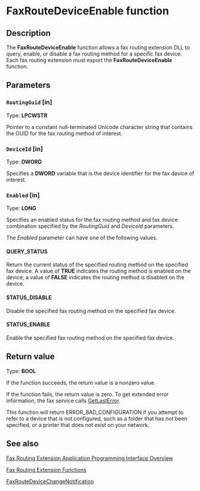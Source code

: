 # FaxRouteDeviceEnable function

## Description

The **FaxRouteDeviceEnable** function allows a fax routing extension DLL to query, enable, or disable a fax routing method for a specific fax device. Each fax routing extension must export the **FaxRouteDeviceEnable** function.

## Parameters

### `RoutingGuid` [in]

Type: **LPCWSTR**

Pointer to a constant null-terminated Unicode character string that contains the GUID for the fax routing method of interest.

### `DeviceId` [in]

Type: **DWORD**

Specifies a **DWORD** variable that is the device identifier for the fax device of interest.

### `Enabled` [in]

Type: **LONG**

Specifies an enabled status for the fax routing method and fax device combination specified by the *RoutingGuid* and *DeviceId* parameters.

The *Enabled* parameter can have one of the following values.

#### QUERY_STATUS

Return the current status of the specified routing method on the specified fax device. A value of **TRUE** indicates the routing method is enabled on the device; a value of **FALSE** indicates the routing method is disabled on the device.

#### STATUS_DISABLE

Disable the specified fax routing method on the specified fax device.

#### STATUS_ENABLE

Enable the specified fax routing method on the specified fax device.

## Return value

Type: **BOOL**

If the function succeeds, the return value is a nonzero value.

If the function fails, the return value is zero. To get extended error information, the fax service calls [GetLastError](https://learn.microsoft.com/windows/desktop/api/errhandlingapi/nf-errhandlingapi-getlasterror).

This function will return ERROR_BAD_CONFIGURATION if you attempt to refer to a device that is not configured, such as a folder that has not been specified, or a printer that does not exist on your network.

## See also

[Fax Routing Extension Application Programming Interface Overview](https://learn.microsoft.com/previous-versions/windows/desktop/fax/-mfax-about-the-fax-routing-extension-api)

[Fax Routing Extension Functions](https://learn.microsoft.com/previous-versions/windows/desktop/fax/-mfax-fax-routing-extension-functions)

[FaxRouteDeviceChangeNotification](https://learn.microsoft.com/previous-versions/windows/desktop/api/faxroute/nf-faxroute-faxroutedevicechangenotification)